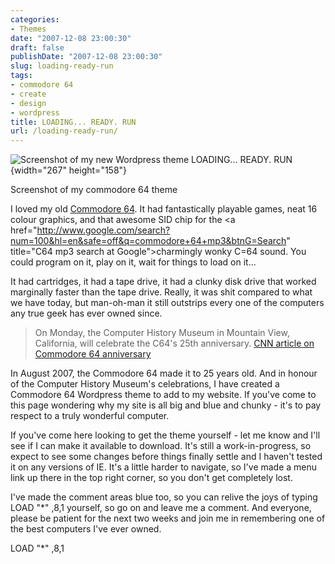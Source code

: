 ```yaml
---
categories:
- Themes
date: "2007-12-08 23:00:30"
draft: false
publishDate: "2007-12-08 23:00:30"
slug: loading-ready-run
tags:
- commodore 64
- create
- design
- wordpress
title: LOADING... READY. RUN
url: /loading-ready-run/
---
```

![Screenshot of my new Wordpress theme LOADING... READY.
RUN](//farm3.static.flickr.com/2253/2095773419_6ed3ff2dc1_o.png){width="267"
height="158"}

Screenshot of my commodore 64 theme

I loved my old [Commodore
64](http://en.wikipedia.org/wiki/Commodore_64 "Wikipedia entry on the C64").
It had fantastically playable games, neat 16 colour graphics, and that
awesome SID chip for the &lt;a
href="http://www.google.com/search?num=100&hl=en&safe=off&q=commodore+64+mp3&btnG=Search"
title="C64 mp3 search at Google"&gt;charmingly wonky C=64 sound. You
could program on it, play on it, wait for things to load on it...

It had cartridges, it had a tape drive, it had a clunky disk drive that
worked marginally faster than the tape drive. Really, it was shit
compared to what we have today, but man-oh-man it still outstrips every
one of the computers any true geek has ever owned since.

> On Monday, the Computer History Museum in Mountain View, California,
> will celebrate the C64's 25th anniversary. [CNN article on Commodore
> 64
> anniversary](http://edition.cnn.com/2007/TECH/ptech/12/07/c64/ "CNN article on Commodore 64 anniversary")

In August 2007, the Commodore 64 made it to 25 years old. And in honour
of the Computer History Museum's celebrations, I have created a
Commodore 64 Wordpress theme to add to my website. If you've come to
this page wondering why my site is all big and blue and chunky - it's to
pay respect to a truly wonderful computer.

If you've come here looking to get the theme yourself - let me know and
I'll see if I can make it available to download. It's still a
work-in-progress, so expect to see some changes before things finally
settle and I haven't tested it on any versions of IE. It's a little
harder to navigate, so I've made a menu link up there in the top right
corner, so you don't get completely lost.

I've made the comment areas blue too, so you can relive the joys of
typing LOAD "\*" ,8,1 yourself, so go on and leave me a comment. And
everyone, please be patient for the next two weeks and join me in
remembering one of the best computers I've ever owned.

LOAD "\*" ,8,1